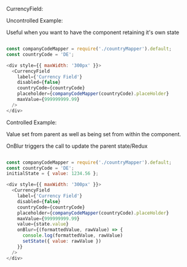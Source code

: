 CurrencyField:

Uncontrolled Example:

Useful when you want to have the component retaining it's own state
```js

const companyCodeMapper = require('./countryMapper').default;
const countryCode = 'DE';

<div style={{ maxWidth: '300px' }}>
  <CurrencyField
    label={'Currency Field'}
    disabled={false}
    countryCode={countryCode}
    placeholder={companyCodeMapper(countryCode).placeHolder}
    maxValue={999999999.99}
  />
</div>
```

Controlled Example:

Value set from parent as well as being set from within the component.

OnBlur triggers the call to  update the parent state/Redux
```js

const companyCodeMapper = require('./countryMapper').default;
const countryCode = 'DE';
initialState = { value: 1234.56 };

<div style={{ maxWidth: '300px' }}>
  <CurrencyField
    label={'Currency Field'}
    disabled={false}
    countryCode={countryCode}
    placeholder={companyCodeMapper(countryCode).placeHolder}
    maxValue={999999999.99}
    value={state.value}
    onBlur={(formattedValue, rawValue) => {
      console.log(formattedValue, rawValue)
      setState({ value: rawValue })
    }}
  />
</div>
```
